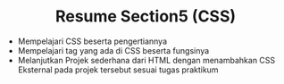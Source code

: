 <h1 align = "center"><b>Resume Section5 (CSS)</b></h1>

<ul>
    <li>Mempelajari CSS beserta pengertiannya</li>
    <li>Mempelajari tag yang ada di CSS beserta fungsinya</li>
    <li>Melanjutkan Projek sederhana dari HTML dengan menambahkan CSS Eksternal pada projek tersebut sesuai tugas praktikum</li>
</ul